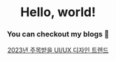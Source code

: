 <div align=center>
<h1>Hello, world!</h1>

### You can checkout my blogs :loudspeaker: 

[2023년 주목받을 UI/UX 디자인 트렌드](https://hejnino.tistory.com/entry/2023%EB%85%84%EC%97%90%EB%8F%84-%EC%A3%BC%EB%AA%A9%EB%B0%9B%EC%9D%84-UIUX-%EB%94%94%EC%9E%90%EC%9D%B8-%ED%8A%B8%EB%A0%8C%EB%93%9C) 
